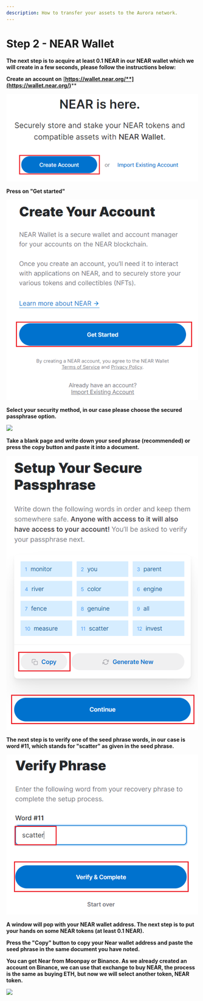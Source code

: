 ```yaml
---
description: How to transfer your assets to the Aurora network.
---
```


# Step 2 - NEAR Wallet

**The next step is to acquire at least 0.1 NEAR in our NEAR wallet which we will create in a few seconds, please follow the instructions below:**

**Create an account on** [**https://wallet.near.org/**](https://wallet.near.org/)****

![](<../../../.gitbook/assets/nearishere (1).png>)

**Press on "Get started"**

![](<../../../.gitbook/assets/create account near (1).png>)

**Select your security method, in our case please choose the secured passphrase option.**

![](../../../.gitbook/assets/get\_started.png)

**Take a blank page and write down your seed phrase (recommended) or press the copy button and paste it into a document.**

![](<../../../.gitbook/assets/security method.png>)

**The next step is to verify one of the seed phrase words, in our case is word #11, which stands for "scatter" as given in the seed phrase.**

![](../../../.gitbook/assets/passphrase.png)

**A window will pop with your NEAR wallet address. The next step is to put your hands on some NEAR tokens (at least 0.1 NEAR).**&#x20;

**Press the "Copy" button to copy your Near wallet address and paste the seed phrase in the same document you have noted.**

**You can get Near from Moonpay or Binance. As we already created an account on Binance, we can use that exchange to buy NEAR, the process is the same as buying ETH, but now we will select another token, NEAR token.**

![](../../../.gitbook/assets/near\_wallet\_address.png)

